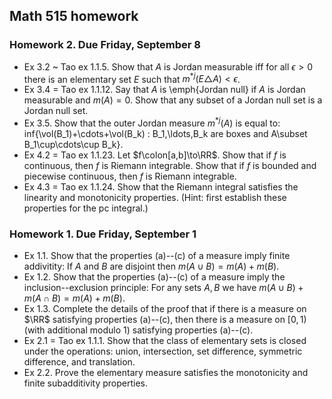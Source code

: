 ## Math 515 homework

### Homework 2. Due Friday, September 8

* Ex 3.2 ~ Tao ex 1.1.5. Show that $A$ is Jordan measurable iff for all $\epsilon>0$ there is an elementary set $E$ such that $m^{*j}(E\triangle A)<\epsilon$.
* Ex 3.4 = Tao ex 1.1.12. Say that $A$ is \emph{Jordan null} if $A$ is Jordan measurable and $m(A)=0$. Show that any subset of a Jordan null set is a Jordan null set.
* Ex 3.5. Show that the outer Jordan measure $m^{*j}(A)$ is equal to: inf{\vol(B\_1)+\cdots+\vol(B\_k) : B\_1,\ldots,B\_k are boxes and A\subset B\_1\cup\cdots\cup B\_k}.
* Ex 4.2 = Tao ex 1.1.23. Let $f\colon[a,b]\to\RR$. Show that if $f$ is continuous, then $f$ is Riemann integrable. Show that if $f$ is bounded and piecewise continuous, then $f$ is Riemann integrable.
* Ex 4.3 = Tao ex 1.1.24. Show that the Riemann integral satisfies the linearity and monotonicity properties. (Hint: first establish these properties for the pc integral.)

### Homework 1. Due Friday, September 1

* Ex 1.1. Show that the properties (a)--(c) of a measure imply finite addivitity: If $A$ and $B$ are disjoint then $m(A\cup B)=m(A)+m(B)$.
* Ex 1.2. Show that the properties (a)--(c) of a measure imply the inclusion--exclusion principle: For any sets $A,B$ we have $m(A\cup B)+m(A\cap B)=m(A)+m(B)$.
* Ex 1.3. Complete the details of the proof that if there is a measure on $\RR$ satisfying properties (a)--(c), then there is a measure on $[0,1)$ (with additional modulo $1$) satisfying properties (a)--(c).
* Ex 2.1 = Tao ex 1.1.1. Show that the class of elementary sets is closed under the operations: union, intersection, set difference, symmetric difference, and translation.
* Ex 2.2. Prove the elementary measure satisfies the monotonicity and finite subadditivity properties.
